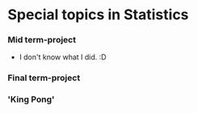 # Special topics in Statistics

### Mid term-project

- I don't know what I did. :D


### Final term-project 

### **'King Pong'**

